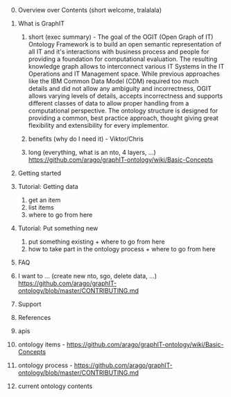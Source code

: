 
0. Overview over Contents (short welcome, tralalala)

1. What is GraphIT 
   1. short (exec summary) - 
   The goal of the OGIT (Open Graph of IT) Ontology Framework is to build an open semantic representation of 
   all IT and it's interactions with business process and people for providing a foundation for computational
   evaluation. The resulting knowledge graph allows to interconnect various IT Systems in the IT Operations 
   and IT Management space. While previous approaches like the IBM Common Data Model (CDM) required too much   
   details and did not allow any ambiguity and incorrectness, OGIT allows varying levels of details, accepts 
   incorrectness and supports different classes of data to allow proper handling from a computational 
   perspective. The ontology structure is designed for providing a common, best practice approach, thought 
   giving great flexibility and extensibility for every implementor.
   
   2. benefits (why do I need it) - Viktor/Chris
   
   3. long (everything, what is an nto, 4 layers, ...)
   https://github.com/arago/graphIT-ontology/wiki/Basic-Concepts

2. Getting started
  1. Tutorial: Getting data
     1. get an item
     2. list items
     3. where to go from here
  2. Tutorial: Put something new
     1. put something existing + where to go from here
     2. how to take part in the ontology process + where to go from here

3. FAQ
  1. I want to ... (create new nto, sgo, delete data, ...) 
  https://github.com/arago/graphIT-ontology/blob/master/CONTRIBUTING.md
  2. Support

4. References
  1. apis
  2. ontology items - https://github.com/arago/graphIT-ontology/wiki/Basic-Concepts
  3. ontology process - https://github.com/arago/graphIT-ontology/blob/master/CONTRIBUTING.md
  4. current ontology contents